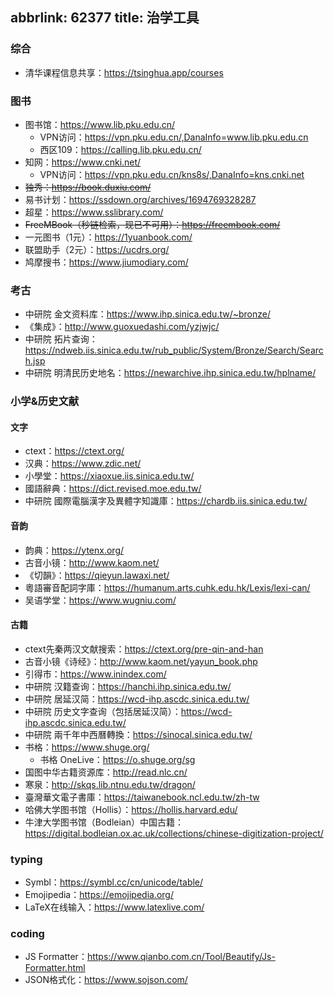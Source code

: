 abbrlink: 62377
title: 治学工具
---
### 综合

- 清华课程信息共享：https://tsinghua.app/courses

### 图书

- 图书馆：https://www.lib.pku.edu.cn/
  - VPN访问：https://vpn.pku.edu.cn/,DanaInfo=www.lib.pku.edu.cn
  - 西区109：https://calling.lib.pku.edu.cn/
- 知网：https://www.cnki.net/
  - VPN访问：https://vpn.pku.edu.cn/kns8s/,DanaInfo=kns.cnki.net
- ~~独秀：https://book.duxiu.com/~~
- 易书计划：https://ssdown.org/archives/1694769328287
- 超星：https://www.sslibrary.com/
- ~~FreeMBook（秒链检索，现已不可用）：https://freembook.com/~~
- 一元图书（1元）：https://1yuanbook.com/
- 联盟助手（2元）：https://ucdrs.org/
- 鸠摩搜书：https://www.jiumodiary.com/

### 考古

- 中研院 金文资料库：https://www.ihp.sinica.edu.tw/~bronze/
- 《集成》：http://www.guoxuedashi.com/yzjwjc/
- 中研院 拓片查询：https://ndweb.iis.sinica.edu.tw/rub_public/System/Bronze/Search/Search.jsp
- 中研院 明清民历史地名：https://newarchive.ihp.sinica.edu.tw/hplname/

### 小学&历史文献

#### 文字

- ctext：https://ctext.org/
- 汉典：https://www.zdic.net/
- 小學堂：https://xiaoxue.iis.sinica.edu.tw/
- 國語辭典：https://dict.revised.moe.edu.tw/
- 中研院 國際電腦漢字及異體字知識庫：https://chardb.iis.sinica.edu.tw/

#### 音韵

- 韵典：https://ytenx.org/
- 古音小镜：http://www.kaom.net/
- 《切韻》：https://qieyun.lawaxi.net/
- 粵語審音配詞字庫：https://humanum.arts.cuhk.edu.hk/Lexis/lexi-can/
- 吴语学堂：https://www.wugniu.com/

#### 古籍

- ctext先秦两汉文献搜索：https://ctext.org/pre-qin-and-han
- 古音小镜《诗经》：http://www.kaom.net/yayun_book.php
- 引得市：https://www.inindex.com/
- 中研院 汉籍查询：https://hanchi.ihp.sinica.edu.tw/
- 中研院 居延汉简：https://wcd-ihp.ascdc.sinica.edu.tw/
- 中研院 历史文字查询（包括居延汉简）：https://wcd-ihp.ascdc.sinica.edu.tw/
- 中研院 兩千年中西曆轉換：https://sinocal.sinica.edu.tw/
- 书格：https://www.shuge.org/
  - 书格 OneLive：https://o.shuge.org/sg
- 国图中华古籍资源库：http://read.nlc.cn/
- 寒泉：http://skqs.lib.ntnu.edu.tw/dragon/
- 臺灣華文電子書庫：https://taiwanebook.ncl.edu.tw/zh-tw
- 哈佛大学图书馆（Hollis）：https://hollis.harvard.edu/
- 牛津大学图书馆（Bodleian）中国古籍：https://digital.bodleian.ox.ac.uk/collections/chinese-digitization-project/

### typing

- Symbl：https://symbl.cc/cn/unicode/table/
- Emojipedia：https://emojipedia.org/
- LaTeX在线输入：https://www.latexlive.com/

### coding

- JS Formatter：https://www.qianbo.com.cn/Tool/Beautify/Js-Formatter.html
- JSON格式化：https://www.sojson.com/
